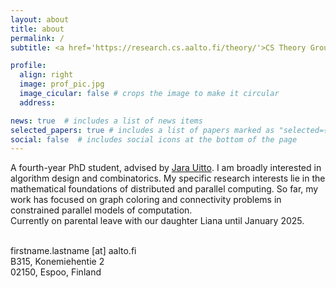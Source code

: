 ```yaml
---
layout: about
title: about
permalink: /
subtitle: <a href='https://research.cs.aalto.fi/theory/'>CS Theory Group</a>, <a href='https://www.aalto.fi/en'>Aalto University</a>

profile:
  align: right
  image: prof_pic.jpg
  image_cicular: false # crops the image to make it circular
  address:

news: true  # includes a list of news items
selected_papers: true # includes a list of papers marked as "selected={true}"
social: false  # includes social icons at the bottom of the page
---
```


A fourth-year PhD student, advised by <a href="https://users.aalto.fi/~uittoj3/">Jara Uitto</a>. I am broadly interested in algorithm design and combinatorics. My specific research interests lie in the mathematical foundations of distributed and parallel computing. So far, my work has focused on graph coloring and connectivity problems in constrained parallel models of computation.<br/> Currently on parental leave with our daughter Liana until January 2025.<br/><br/>

firstname.lastname [at] aalto.fi <br/>
B315, Konemiehentie 2<br/>
02150, Espoo, Finland
